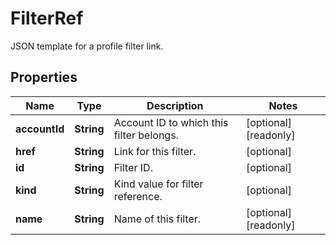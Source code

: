 

# FilterRef

JSON template for a profile filter link.

## Properties

| Name | Type | Description | Notes |
|------------ | ------------- | ------------- | -------------|
|**accountId** | **String** | Account ID to which this filter belongs. |  [optional] [readonly] |
|**href** | **String** | Link for this filter. |  [optional] |
|**id** | **String** | Filter ID. |  [optional] |
|**kind** | **String** | Kind value for filter reference. |  [optional] |
|**name** | **String** | Name of this filter. |  [optional] [readonly] |



